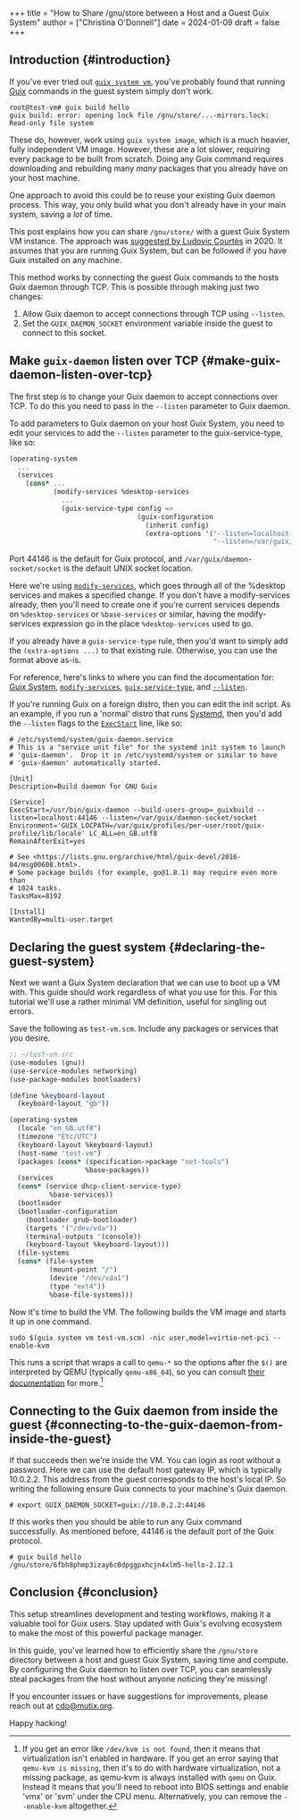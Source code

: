 +++
title = "How to Share /gnu/store between a Host and a Guest Guix System"
author = ["Christina O'Donnell"]
date = 2024-01-09
draft = false
+++

## Introduction {#introduction}

If you've ever tried out [`guix system vm`](https://guix.gnu.org/manual/en/guix.html#Invoking-guix-system), you've probably found that running
[Guix](https://guix.gnu.org/manual/en/html_node/Invoking-guix_002ddaemon.html) commands in the guest system simply don't work.

```text
root@test-vm# guix build hello
guix build: error: opening lock file /gnu/store/...-mirrors.lock: Read-only file system
```

These do, however, work using `guix system image`, which is a much heavier,
fully independent VM image. However, these are a lot slower, requiring every
package to be built from scratch. Doing any Guix command requires downloading
and rebuilding many _many_ packages that you already have on your host machine.

One approach to avoid this could be to reuse your existing Guix daemon process.
This way, you only build what you don't already have in your main system, saving
a _lot_ of time.

This post explains how you can share `/gnu/store/` with a guest Guix System VM
instance. The approach was [suggested by Ludovic Courtès](https://issues.guix.gnu.org/39815) in 2020. It assumes that
you are running Guix System, but can be followed if you have Guix installed on
any machine.

This method works by connecting the guest Guix commands to the hosts Guix daemon
through TCP. This is possible through making just two changes:

1.  Allow Guix daemon to accept connections through TCP using `--listen`.
2.  Set the `GUIX_DAEMON_SOCKET` environment variable inside the guest to
    connect to this socket.


## Make `guix-daemon` listen over TCP {#make-guix-daemon-listen-over-tcp}

The first step is to change your Guix daemon to accept connections over TCP. To
do this you need to pass in the `--listen` parameter to Guix daemon.

To add parameters to Guix daemon on your host Guix System, you need to edit your
services to add the `--listen` parameter to the guix-service-type, like so:

```Scheme
(operating-system
  ...
  (services
    (cons* ...
           (modify-services %desktop-services
             ...
             (guix-service-type config =>
                                (guix-configuration
                                  (inherit config)
                                  (extra-options '("--listen=localhost:44146"
                                                   "--listen=/var/guix/daemon-socket/socket")))))))
```

Port 44146 is the default for Guix protocol, and
`/var/guix/daemon-socket/socket` is the default UNIX socket location.

Here we're using [`modify-services`](https://guix.gnu.org/manual/en/html_node/Service-Reference.html), which goes through all of the %desktop
services and makes a specified change. If you don't have a modify-services
already, then you'll need to create one if you're current services depends on
`%desktop-services` or `%base-services` or similar, having the modify-services
expression go in the place `%desktop-services` used to go.

If you already have a `guix-service-type` rule, then you'd want to simply add
the `(extra-options ...)` to that existing rule. Otherwise, you can use the
format above as-is.

For reference, here's links to where you can find the documentation for:
[Guix System](https://guix.gnu.org/manual/en/html_node/System-Configuration.html), [`modify-services`](https://guix.gnu.org/manual/en/html_node/Service-Reference.html), [`guix-service-type`](https://guix.gnu.org/manual/en/html_node/Base-Services.html), and [`--listen`](https://guix.gnu.org/manual/en/html_node/Invoking-guix_002ddaemon.html).

If you're running Guix on a foreign distro, then you can edit the init script.
As an example, if you run a 'normal' distro that runs [Systemd](https://systemd.io/), then you'd add
the `--listen` flags to the [`ExecStart`](https://www.freedesktop.org/software/systemd/man/latest/systemd.service.html) line, like so:

```Systemd
# /etc/systemd/system/guix-daemon.service
# This is a "service unit file" for the systemd init system to launch
# 'guix-daemon'.  Drop it in /etc/systemd/system or similar to have
# 'guix-daemon' automatically started.

[Unit]
Description=Build daemon for GNU Guix

[Service]
ExecStart=/usr/bin/guix-daemon --build-users-group=_guixbuild --listen=localhost:44146 --listen=/var/guix/daemon-socket/socket
Environment='GUIX_LOCPATH=/var/guix/profiles/per-user/root/guix-profile/lib/locale' LC_ALL=en_GB.utf8
RemainAfterExit=yes

# See <https://lists.gnu.org/archive/html/guix-devel/2016-04/msg00608.html>.
# Some package builds (for example, go@1.8.1) may require even more than
# 1024 tasks.
TasksMax=8192

[Install]
WantedBy=multi-user.target
```


## Declaring the guest system {#declaring-the-guest-system}

Next we want a Guix System declaration that we can use to boot up a VM with.
This guide should work regardless of what you use for this. For this tutorial
we'll use a rather minimal VM definition, useful for singling out errors.

Save the following as `test-vm.scm`. Include any packages or services that you desire.

```Scheme
;; ~/test-vm.src
(use-modules (gnu))
(use-service-modules networking)
(use-package-modules bootloaders)

(define %keyboard-layout
  (keyboard-layout "gb"))

(operating-system
  (locale "en_GB.utf8")
  (timezone "Etc/UTC")
  (keyboard-layout %keyboard-layout)
  (host-name "test-vm")
  (packages (cons* (specification->package "net-tools")
                   %base-packages))
  (services
  (cons* (service dhcp-client-service-type)
          %base-services))
  (bootloader
  (bootloader-configuration
    (bootloader grub-bootloader)
    (targets '("/dev/vda"))
    (terminal-outputs '(console))
    (keyboard-layout %keyboard-layout)))
  (file-systems
  (cons* (file-system
          (mount-point "/")
          (device "/dev/vda1")
          (type "ext4"))
          %base-file-systems)))
```

Now it's time to build the VM. The following builds the VM image and starts it
up in one command.

```Shell
sudo $(guix system vm test-vm.scm) -nic user,model=virtio-net-pci --enable-kvm
```

This runs a script that wraps a call to `qemu-*` so the options after the `$()`
are interpreted by QEMU (typically `qemu-x86_64`), so you can consult [their
documentation](https://www.qemu.org/docs/master/system/qemu-manpage.html) for more.[^fn:1]


## Connecting to the Guix daemon from inside the guest {#connecting-to-the-guix-daemon-from-inside-the-guest}

If that succeeds then we're inside the VM. You can login as root without a
password. Here we can use the default host gateway IP, which is typically
10.0.2.2. This address from the guest corresponds to the host's local IP. So
writing the following ensure Guix connects to your machine's Guix daemon.

```text
# export GUIX_DAEMON_SOCKET=guix://10.0.2.2:44146
```

If this works then you should be able to run any Guix command successfully. As
mentioned before, 44146 is the default port of the Guix protocol.

```text
# guix build hello
/gnu/store/6fbh8phmp3izay6c0dpggpxhcjn4xlm5-hello-2.12.1
```


## Conclusion {#conclusion}

This setup streamlines development and testing workflows, making it a valuable
tool for Guix users. Stay updated with Guix's evolving ecosystem to make the
most of this powerful package manager.

In this guide, you've learned how to efficiently share the `/gnu/store`
directory between a host and guest Guix System, saving time and compute. By
configuring the Guix daemon to listen over TCP, you can seamlessly steal
packages from the host without anyone noticing they're missing!

If you encounter issues or have suggestions for improvements, please reach out
at [cdo@mutix.org](mailto:cdo@mutix.org).

Happy hacking!

[^fn:1]: If you get an error like `/dev/kvm is not found`, then it means that
    virtualization isn't enabled in hardware. If you get an error saying that
    `qemu-kvm is missing`, then it's to do with hardware virtualization, not a
    missing package, as qemu-kvm is always installed with `qemu` on Guix. Instead it
    means that you'll need to reboot into BIOS settings and enable 'vmx' or 'svm'
    under the CPU menu. Alternatively, you can remove the `--enable-kvm` altogether.
